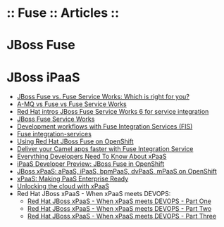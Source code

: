 ﻿:: Fuse :: Articles ::
======================

# JBoss Fuse

# JBoss iPaaS

- [JBoss Fuse vs. Fuse Service Works: Which is right for you?](http://blog.vizuri.com/jboss-fuse-vs.-fuse-service-works)
- [A-MQ vs Fuse vs Fuse Service Works](http://planet.jboss.org/post/a_mq_vs_fuse_vs_fuse_service_works)
- [Red Hat intros JBoss Fuse Service Works 6 for service integration](http://www.v3.co.uk/v3-uk/news/2327032/red-hat-intros-jboss-fuse-service-works-6-for-service-integration)
- [JBoss Fuse Service Works](http://www.slideshare.net/ElvisRocha/fuse-service-works-red-hat-day-brasilia)
- [Development workflows with Fuse Integration Services (FIS)](http://developers.redhat.com/blog/2016/09/22/development-workflows-with-fuse-integration-services-fis/)
- [Fuse integration-services](http://www.slideshare.net/ceposta/fuse-integrationservices)
- [Using Red Hat JBoss Fuse on OpenShift](http://www.slideshare.net/opensourcementor/using-red-hat-jboss-fuse-on-openshift)
- [Deliver your Camel apps faster with Fuse Integration Service](http://bushorn.com/deliver-your-camel-apps-faster-with-fuse-integration-service/)
- [Everything Developers Need To Know About xPaaS](http://blog.eisele.net/2014/08/everything-developers-need-to-know-about-redhat-xpaas.html)
- [iPaaS Developer Preview: JBoss Fuse in OpenShift](http://blog.arungupta.me/ipaas-developer-preview-jboss-fuse-openshift/)
- [JBoss xPaaS: aPaaS, iPaaS, bpmPaaS, dvPaaS, mPaaS on OpenShift](http://blog.arungupta.me/jboss-xpaas-ipaas-bmppaas-dvpaas-mpaas-openshift/)
- [xPaaS: Making PaaS Enterprise Ready](http://blog.arungupta.me/xpaas-making-enterprise-paas-ready/)
- [Unlocking the cloud with xPaaS](http://www.zdnet.com/article/unlocking-the-cloud-with-xpaas/)
- Red Hat JBoss xPaaS - When xPaaS meets DEVOPS:
    - [Red Hat JBoss xPaaS - When xPaaS meets DEVOPS - Part One](http://wei-meilin.blogspot.co.uk/2015/04/red-hat-xpaas-when-xpaas-meets-devops.html)
    - [Red Hat JBoss xPaaS - When xPaaS meets DEVOPS - Part Two](http://wei-meilin.blogspot.co.uk/2015/04/red-hat-xpaas-when-xpaas-meets-devops_27.html)
    - [Red Hat JBoss xPaaS - When xPaaS meets DEVOPS - Part Three](http://wei-meilin.blogspot.co.uk/2015/04/red-hat-jboss-xpaas-when-xpaas-meets.html)

